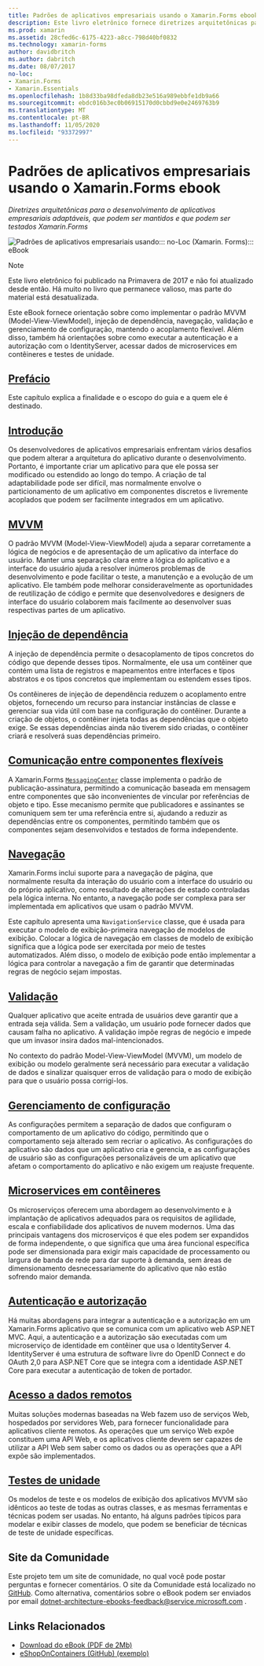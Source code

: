 ```yaml
---
title: Padrões de aplicativos empresariais usando o Xamarin.Forms ebook
description: Este livro eletrônico fornece diretrizes arquitetônicas para o desenvolvimento de aplicativos empresariais adaptáveis, que podem ser mantidos e que podem ser testados Xamarin.Forms .
ms.prod: xamarin
ms.assetid: 28cfed6c-6175-4223-a8cc-798d40bf0832
ms.technology: xamarin-forms
author: davidbritch
ms.author: dabritch
ms.date: 08/07/2017
no-loc:
- Xamarin.Forms
- Xamarin.Essentials
ms.openlocfilehash: 1b8d33ba98dfeda8db23e516a989ebbfe1db9a66
ms.sourcegitcommit: ebdc016b3ec0b06915170d0cbbd9e0e2469763b9
ms.translationtype: MT
ms.contentlocale: pt-BR
ms.lasthandoff: 11/05/2020
ms.locfileid: "93372997"
---
```

# <a name="enterprise-application-patterns-using-no-locxamarinforms-ebook"></a>Padrões de aplicativos empresariais usando o Xamarin.Forms ebook

_Diretrizes arquitetônicas para o desenvolvimento de aplicativos empresariais adaptáveis, que podem ser mantidos e que podem ser testados Xamarin.Forms_

![Padrões de aplicativos empresariais usando::: no-Loc (Xamarin. Forms)::: eBook](images/cover-sml.png)

> [!NOTE]
> Este livro eletrônico foi publicado na Primavera de 2017 e não foi atualizado desde então. Há muito no livro que permanece valioso, mas parte do material está desatualizada.

Este eBook fornece orientação sobre como implementar o padrão MVVM (Model-View-ViewModel), injeção de dependência, navegação, validação e gerenciamento de configuração, mantendo o acoplamento flexível. Além disso, também há orientações sobre como executar a autenticação e a autorização com o IdentityServer, acessar dados de microservices em contêineres e testes de unidade.

## <a name="preface"></a>[Prefácio](preface.md)

Este capítulo explica a finalidade e o escopo do guia e a quem ele é destinado.

## <a name="introduction"></a>[Introdução](introduction.md)

Os desenvolvedores de aplicativos empresariais enfrentam vários desafios que podem alterar a arquitetura do aplicativo durante o desenvolvimento. Portanto, é importante criar um aplicativo para que ele possa ser modificado ou estendido ao longo do tempo. A criação de tal adaptabilidade pode ser difícil, mas normalmente envolve o particionamento de um aplicativo em componentes discretos e livremente acoplados que podem ser facilmente integrados em um aplicativo.

## <a name="mvvm"></a>[MVVM](mvvm.md)

O padrão MVVM (Model-View-ViewModel) ajuda a separar corretamente a lógica de negócios e de apresentação de um aplicativo da interface do usuário. Manter uma separação clara entre a lógica do aplicativo e a interface do usuário ajuda a resolver inúmeros problemas de desenvolvimento e pode facilitar o teste, a manutenção e a evolução de um aplicativo. Ele também pode melhorar consideravelmente as oportunidades de reutilização de código e permite que desenvolvedores e designers de interface do usuário colaborem mais facilmente ao desenvolver suas respectivas partes de um aplicativo.

## <a name="dependency-injection"></a>[Injeção de dependência](dependency-injection.md)

A injeção de dependência permite o desacoplamento de tipos concretos do código que depende desses tipos. Normalmente, ele usa um contêiner que contém uma lista de registros e mapeamentos entre interfaces e tipos abstratos e os tipos concretos que implementam ou estendem esses tipos.

Os contêineres de injeção de dependência reduzem o acoplamento entre objetos, fornecendo um recurso para instanciar instâncias de classe e gerenciar sua vida útil com base na configuração do contêiner. Durante a criação de objetos, o contêiner injeta todas as dependências que o objeto exige. Se essas dependências ainda não tiverem sido criadas, o contêiner criará e resolverá suas dependências primeiro.

## <a name="communicating-between-loosely-coupled-components"></a>[Comunicação entre componentes flexíveis](communicating-between-loosely-coupled-components.md)

A Xamarin.Forms [`MessagingCenter`](xref:Xamarin.Forms.MessagingCenter) classe implementa o padrão de publicação-assinatura, permitindo a comunicação baseada em mensagem entre componentes que são inconvenientes de vincular por referências de objeto e tipo. Esse mecanismo permite que publicadores e assinantes se comuniquem sem ter uma referência entre si, ajudando a reduzir as dependências entre os componentes, permitindo também que os componentes sejam desenvolvidos e testados de forma independente.

## <a name="navigation"></a>[Navegação](navigation.md)

Xamarin.Forms inclui suporte para a navegação de página, que normalmente resulta da interação do usuário com a interface do usuário ou do próprio aplicativo, como resultado de alterações de estado controladas pela lógica interna. No entanto, a navegação pode ser complexa para ser implementada em aplicativos que usam o padrão MVVM.

Este capítulo apresenta uma `NavigationService` classe, que é usada para executar o modelo de exibição-primeira navegação de modelos de exibição. Colocar a lógica de navegação em classes de modelo de exibição significa que a lógica pode ser exercitada por meio de testes automatizados. Além disso, o modelo de exibição pode então implementar a lógica para controlar a navegação a fim de garantir que determinadas regras de negócio sejam impostas.

## <a name="validation"></a>[Validação](validation.md)

Qualquer aplicativo que aceite entrada de usuários deve garantir que a entrada seja válida. Sem a validação, um usuário pode fornecer dados que causam falha no aplicativo. A validação impõe regras de negócio e impede que um invasor insira dados mal-intencionados.

No contexto do padrão Model-View-ViewModel (MVVM), um modelo de exibição ou modelo geralmente será necessário para executar a validação de dados e sinalizar quaisquer erros de validação para o modo de exibição para que o usuário possa corrigi-los.

## <a name="configuration-management"></a>[Gerenciamento de configuração](configuration-management.md)

As configurações permitem a separação de dados que configuram o comportamento de um aplicativo do código, permitindo que o comportamento seja alterado sem recriar o aplicativo. As configurações do aplicativo são dados que um aplicativo cria e gerencia, e as configurações de usuário são as configurações personalizáveis de um aplicativo que afetam o comportamento do aplicativo e não exigem um reajuste frequente.

## <a name="containerized-microservices"></a>[Microservices em contêineres](containerized-microservices.md)

Os microserviços oferecem uma abordagem ao desenvolvimento e à implantação de aplicativos adequados para os requisitos de agilidade, escala e confiabilidade dos aplicativos de nuvem modernos. Uma das principais vantagens dos microserviços é que eles podem ser expandidos de forma independente, o que significa que uma área funcional específica pode ser dimensionada para exigir mais capacidade de processamento ou largura de banda de rede para dar suporte à demanda, sem áreas de dimensionamento desnecessariamente do aplicativo que não estão sofrendo maior demanda.

## <a name="authentication-and-authorization"></a>[Autenticação e autorização](authentication-and-authorization.md)

Há muitas abordagens para integrar a autenticação e a autorização em um Xamarin.Forms aplicativo que se comunica com um aplicativo web ASP.NET MVC. Aqui, a autenticação e a autorização são executadas com um microserviço de identidade em contêiner que usa o IdentityServer 4. IdentityServer é uma estrutura de software livre do OpenID Connect e do OAuth 2,0 para ASP.NET Core que se integra com a identidade ASP.NET Core para executar a autenticação de token de portador.

## <a name="accessing-remote-data"></a>[Acesso a dados remotos](accessing-remote-data.md)

Muitas soluções modernas baseadas na Web fazem uso de serviços Web, hospedados por servidores Web, para fornecer funcionalidade para aplicativos cliente remotos. As operações que um serviço Web expõe constituem uma API Web, e os aplicativos cliente devem ser capazes de utilizar a API Web sem saber como os dados ou as operações que a API expõe são implementados.

## <a name="unit-testing"></a>[Testes de unidade](unit-testing.md)

Os modelos de teste e os modelos de exibição dos aplicativos MVVM são idênticos ao teste de todas as outras classes, e as mesmas ferramentas e técnicas podem ser usadas. No entanto, há alguns padrões típicos para modelar e exibir classes de modelo, que podem se beneficiar de técnicas de teste de unidade específicas.

## <a name="community-site"></a>Site da Comunidade

Este projeto tem um site de comunidade, no qual você pode postar perguntas e fornecer comentários. O site da Comunidade está localizado no [GitHub](https://github.com/dotnet-architecture/eShopOnContainers). Como alternativa, comentários sobre o eBook podem ser enviados por email [dotnet-architecture-ebooks-feedback@service.microsoft.com](mailto:dotnet-architecture-ebooks-feedback@service.microsoft.com) .

## <a name="related-links"></a>Links Relacionados

- [Download do eBook (PDF de 2Mb)](https://aka.ms/xamarinpatternsebook)
- [eShopOnContainers (GitHub) (exemplo)](https://github.com/dotnet-architecture/eShopOnContainers)
